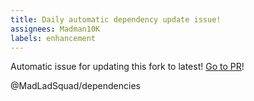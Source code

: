 ```yaml
---
title: Daily automatic dependency update issue!
assignees: Madman10K
labels: enhancement
---
```

Automatic issue for updating this fork to latest! [Go to PR](https://github.com/MadLadSquad/shaderc/compare/main...google:shaderc:main)!

@MadLadSquad/dependencies 
